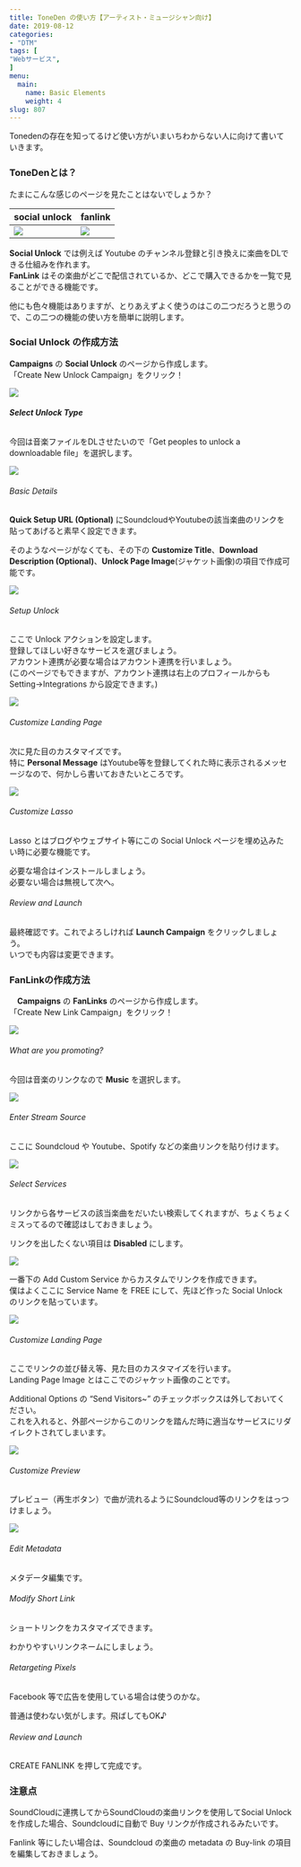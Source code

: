```yaml
---
title: ToneDen の使い方【アーティスト・ミュージシャン向け】
date: 2019-08-12
categories:
- "DTM"
tags: [
"Webサービス",
]
menu:
  main:
    name: Basic Elements
    weight: 4
slug: 807
---
```


Tonedenの存在を知ってるけど使い方がいまいちわからない人に向けて書いていきます。

### ToneDenとは？

たまにこんな感じのページを見たことはないでしょうか？

| social unlock | fanlink  |
| -- | -- |
|  ![](https://lh3.googleusercontent.com/MmcLL4xWZBMna-B7_UlP4aZRRMgMA_p9WyeB-HExJXU3hfr1eve2k5b_MEAhbE-jPoS0d9d3ra3zxEc0GaOyjb4CNLRHuORVmjdtb2Pm8aERPEnFcN_fymD9SENAIrI1yw-V0ZgR1SGrIzJ6fMLbJvgR68rDPIGwQ5C1kZJAwLAO1MLIwGOrlgPEMxjOAjpIC__Ew4MKfzQ9kNpNB-nwZyh_svo0aw-0rO3cCnZHStGKsF_HQXWPJab31T3jFVLHJGbb9fCevS0ACUF3zL7llAmcKl2iIF4WILvpOvmGbKzOkptC39IhFQO65Wl_nZNbwag6_UqXvmY4eIns_X81_iOuLZoUPK07aFSwa5otVxg10_Rq2kIbpsMvIMIQ8TEzTnbh0EcnC_RNeqeDOGUBwHOgcWNz385AQ7cvs0VMP1yocvX9rQcwMwyRAwOOhUQIe9VQ44v2jxo_2NaI8h4TiC-N0tCzPunPDB2UhE1ep25gwQHOZM-Tk044TX9J-48jO1ug5wTfMn9mUjEk7SehWS7knD-RVT7WW5hThBhqIM1THixvQ1M0tSzZ-1Q6KLHYBSMPX7rxu9g-h1r24Spgvb1oypLjsV-c63yCHwMkmbxONtt3r6MekW80e3erkL385bY5o49aUWC6rX7uDeubKdsKy3GUhiE=w1338-h1530-no)  |  ![](https://lh3.googleusercontent.com/3zjXOhdrwvabtnazFVJQDkGok1-0LxxCBSME7nPKAv4Spg4AxBOkNGcwqIWzvsfswZduOaaRnF1TFqrMTIGwNYYSc40QkWu_Xv6qKCoxbaYXmxD1ZcSbAerzKcxQZAWfnROzD1Fz7vxBlRB_mLfsBUNVl5uEQYs7aicw44WWV9cBJyBg9LvAv0W5mfhM9ocddXzpY5GFCDblrY7lj3MsQAp4v_bP53Qg9xWn2HD1Ivg2odlQx_cBqVnSlN0ZoydlS1fLvaBGigFeNSWoCGMJiVXIyFPeGoCZFogL5-HIXQ3RSDqh0XjXQFXwpe0L4LnJDJJl-FtFc6yW0tTLmLAOXDvpLR35dAd-I-3IDLfqIpZ-7pRaKGXpN0GotgdJLd0I2mLiRpBgb_5-zBRssGGBRlNM7iNNsyStLqPIsOLQoJMwEiEc0Uq-goKdPlxCgnlfNrVMHkAiOV_3eeN3Ot5bJ5Zm3xdopLc_jrkHzejN9vXbttleGdZJDGwZYnhToLtKNDwgdyKujmD-BD3e8RpkP3odbRKiK2NdrJLjrGgdR9Lx9-L7FBMYiStyq8XvLzCvcF4azM3uQHAmv2Mna53w7o5XI8T4qa8gK5VXW1oe0-XvpAQYLE--Oy2u5u2rJGh0I-bEAxnfaJJC97rAlcu3teAirusFcjw=w952-h1838-no)  |

**Social Unlock** では例えば Youtube のチャンネル登録と引き換えに楽曲をDLできる仕組みを作れます。  
**FanLink** はその楽曲がどこで配信されているか、どこで購入できるかを一覧で見ることができる機能です。

他にも色々機能はありますが、とりあえずよく使うのはこの二つだろうと思うので、この二つの機能の使い方を簡単に説明します。

### Social Unlock の作成方法

**Campaigns** の **Social Unlock** のページから作成します。  
「Create New Unlock Campaign」をクリック！

![](https://lh3.googleusercontent.com/mXKoh6LynSnABxi5OX3ZQl5bGFZJAMaS4hXB__hBhNzDNlyEt96MyxvcLfJCyplJZ9Eh1FUadZoZVd9r0Xsqr2pbz3p3ywdeqpheUYdQAbTkiU-7L7BZPXw2VC06LB8m9Wbby5YhGhA4qa4fF_NR07v5x25bmLJHR2xklexLyI9dM9SbWgFYyv-4MV2d2lALRWn5YeRtW_7tr2xLc05fYGVGrKZH7IV_9BUaDtNg0HCYOScxnI8pa83FcXmkyfbxP8Jb_DMVmiNgzbn6Zw85jsQYLQTt1rCYCoQobeHGsbIqrnm2iF_w7n9XwZAN-v_At8gjRjKHat52SHuBM68pemGTx1yD1Y5491oMZNrstITS39Qz58T5zQ8mRh3G3eMqgWOBx7Ni9PHk5T838IHDK5aTHn73qBTXx-tRJSxf-O2-TMotBMyUD-lQdhauGpIb3WOG5mWI7rK6Q-a-TpQ1xvR8wU4Hj9iDRsjIovPvhvEnyi_3B9jDWr8hkNG608GcWuYTMuHp2eGTHPdk-1teRRZeax-srBlffAksiIvTgInkjSaGYTFvAM7_-U1bC9imhVcJ1g_eQmVbfBo7sYIzx2EpAKj7A3zHyIyvySDJzvIRPZ-omwXWdSAJlYg2pAfBLjBCr_qh59dXF4PXAUR12xpalVvjl10=w2456-h1204-no)

###### **Select Unlock Type**

今回は音楽ファイルをDLさせたいので「Get peoples to unlock a downloadable file」を選択します。

![](https://lh3.googleusercontent.com/5tW3lL0e8ZjCF0h-GParTJgSnh0i5VFCxyVIgvAYivFWl9Pzl-zz_tGxG66BXFRQNeZx1RKq0hPAZVmZDpsrO6N259UEW9BcnxpNpHfxbL0tQk6pwhm_dxZjawoB4_uqVfgwnqiARivuA3nQPa4mlADJDqC4rnRm4desWlrkSaHa2H2cfvJ0L20gEX6AAvZFqIGS5uTxqsvWSRsyDbcfJl5eX3WxfOCFkoYGneGacSzTmztrc5pxEbhq46QThGMb8qdFrOKMSvuXNWAVEcwFAPx_r_0bKa9mpfe1XK6C2paPq-PstNWqVCBp30jr0VzEaC5qK256Xi2arw1KJegIX3J1QLSDKUqyTIDkcvjaK2fb17nfpRnyBKX8ANDhH7EuQ02CvdTeHaEkwrp1w5c_yMdmyay2AADkZTfHn3jjJtGn5Rl7XTKybJ4ho0RawAebnpcaS0dC6CDG4S6KpLIdaCWIO5hDwdFNqvzNYSQefKAJZ9dNfD4FxLzAVT7N_KjL7Lh9PcvR2Riz6sJxMwPvyMFRxjUyK9CuxQ-7SJg5HFf-KVA1lj5WYk-V9mtPna2XkOia6DimjPOr-k9qN1_AFCKMmws2uSuv_xW2QWIwN53RlS2AXspXMRXPSWeRZkKHlNyOkc1ror49UpBSkqq6DuFANK6Q-Zg=w2166-h1482-no)

###### Basic Details

**Quick Setup URL (Optional)** にSoundcloudやYoutubeの該当楽曲のリンクを貼ってあげると素早く設定できます。

そのようなページがなくても、その下の **Customize Title**、**Download Description (Optional)**、**Unlock Page Image**(ジャケット画像)の項目で作成可能です。

![](https://lh3.googleusercontent.com/Fz3EwXhycLY35H-iAZHIhMA8ZrHbljU11Koq5qBNIBPIeOoZiKOfZqWwifx_cC2MWZfpj1Dc05Y3LcAGVZXU6F5Ga-CcsFGUS93sdd8TiFL9i7DEnFOk7EzfsITr7vVQqZK9T3h_9xQfJ6LxXJgaY_l2YLJ703TqBai5ntUabEX44GwDbRIdwowDkxlExeTuJkgRnFviD3SywOEt32HFYlYeBHl1c0_OarisBamcagQXd3uCwzqABvy096QxjDjsj0ZLgB4GfsEmjj3Fe-4ttyzoFplU6rSkMOTyLwWDfB7D4J57-cPNn0Dso_VBxd2Mfi_x4Wz6MymLh8v2swgOpkm21YUnzkMI5AIGeWExt1dg9dxgUQuGXnMAagk90gPzxBNeHdg2bahaGoZoX4GR7gp9b9UOsAX3A3WvPuk9ravGj8tGbjtfUlKti9X9XeJYXcQGGMQd2aCusbwuvs1wheli7w9PQrsm56zUY_ori8c-lwjAeYqt9b8fW8vu3Ggu6bwpMhLGNWWy4JWWNWvceXTu4cPxBOnnJubrNuFIKWDDZmfizmmgM8vY1usrsqYafBba8qfZPhUhLplumVD7W0UPCo9SmYBS5q8yFUgvhvqKPmhAiAHiHLrbgMfvXGBbCJ9UmKJJkMIKrh4flRm5Zlkg9DDhq-U=w2456-h1176-no)

###### Setup Unlock

ここで Unlock アクションを設定します。  
登録してほしい好きなサービスを選びましょう。  
アカウント連携が必要な場合はアカウント連携を行いましょう。  
(このページでもできますが、アカウント連携は右上のプロフィールからもSetting→Integrations から設定できます。)

![](https://lh3.googleusercontent.com/5SpF3RYJTm1MRtaXQZFmXMgITUFGIM2e3PSYVpc1Gzw_T_L1P6sAsEBkZ66LxZwZHfJjW9oIY_gauMlsQTxxJhDlgBfgqQI85ZKWeyOJNSB_h84tD9NY27OPipC1FBi1sz8sv5uq2-hnUrzSYNDOm8ywrUhIbO5-BCttScTpzqfqwrBI_-K6ZufV0Out5BXTiEzIh6VzQogkSxsalhonz6JTngzok60QbPy1BLcGdIvI96KdlI0mQZxJKS7SPfgHZ8X-lhas1mcXYWC-WfvDWAVFOS_z_i0NrkRowALpcJczppc4Y9d0D-8EruYVoS7kznuLyg5vDagVTUETq-GB47fBZsbeF5fkJI6BbOJAD-b-dAnDESh0b8DlzeahITq6xBw1LaFEudeJ8_6G9LmCoqNJDK78wIbMfeqEOK60Sr0T_Q4Cblvp-uCCv-FUjg2GO6CTle3GtT-1IUmElMxz25Wboc0TWUBajADJ5PjR2CYd5ikCLyE6d11IihzUBTGysRl8RnIkiJa7IdnBG27E45Uzw0whN4O3x4KXX0_YVLxyE9iqUIsCD_82yZQ5-vO24lPLtfJp4W7qL63odmpWnkLQzgBV0ajjTf2QyVDGaj9vVWVUWwSZ89hhzMbz9_aJDYovGq-zva8JqIOH6wRBRZB7ZpNrEBw=w1228-h641-no)

###### Customize Landing Page

次に見た目のカスタマイズです。  
特に **Personal Message** はYoutube等を登録してくれた時に表示されるメッセージなので、何かしら書いておきたいところです。

![](https://lh3.googleusercontent.com/HVQjCRaW3owfSpFLIKwgG93XE6wowAQPWf1DxVUsfvL-vdOtJlRSJ4Au5RlX2W1Ne49RJ2m7R_w2KSpeTplqe3zUrMOyzzYnwlTEEd-9p5a2MJcDcxUCfeUOrjraRVNmpgj386fKC6QecW8n-p6b88AA5bu2LWV0kZWKY5kgcFav6W35CEBaRoLEF4nN1ERFWP_M6CHwY7z3ms3gK0W8KRzmLp_UEXRUvM55p7eZFTk_wbpUKvxKCtLWYy_GauMBMptzu9kwqxYH2eRbc809yizi_zhwUgioP_8QrrT2k4pHbkXqpKYVt2_hMEshVmdsnZkqLrxRNRVAz3JEsD2Dz79HymPrB_z29aFK2hwB3MBBIptqGiDimG6QfJb2Q8EeQa3Fwk53aM72mNzrfVlQZTDw9yHvjhOH3XLKyTOYUhS5p6We9V6LWgWzb7sQwsehqX1XLzml7coy8CxRTvv3MkcR1JP9fi3pIsXgmvKwyzm0dVSjH7Zps988JLTVFMKQwkLXTmO2SVyADKI64pM8QsgKjn0aC5pQPp1L7J-JBkkaJXiPOfPFCW7OHOm7svE4Gq2eu9_5_613EcOa79QtIKVnpo1dXwiXtdbzzPbl7NeHGv9hSFE-yProU6nUOOjiFFHihRbHwmzvUat54gcm0XP_t-oJHFo=w1228-h599-no)

###### Customize Lasso

Lasso とはブログやウェブサイト等にこの Social Unlock ページを埋め込みたい時に必要な機能です。

必要な場合はインストールしましょう。  
必要ない場合は無視して次へ。

###### Review and Launch

最終確認です。これでよろしければ **Launch Campaign** をクリックしましょう。  
いつでも内容は変更できます。

### FanLinkの作成方法

　**Campaigns** の **FanLinks** のページから作成します。  
「Create New Link Campaign」をクリック！

![](https://lh3.googleusercontent.com/amZEteon8O3hHFLRYWh-VB_Fc9YDtyJLep1z9leLc_C0L6HJ8AXkCJXGpyE3a_ZK10OMGp5A-LDS-sMmpyn616tfzQ7XFAZjdA1IOJIxaHMeOm7vf9DdcxnCpCT4Kzw8peVWwEesK67INT05urwNQERBedKQMxGBKIH8bP4mFoNNs3y31Q5_u8_TO2QB89w-X_b1tSvGIO9ChQr0MfNdpOp3-eQRdcDMgBLcQifzR8hO206tTSmMcE1KLmTV6Y8WJID1xtcpxBwMNZg-H6VWXc9M8efqZUwYOzMFrwc63WIpksoZwO5Y-2vv82NUMEVPdqoxoZv30RwSHCrE48EsJtIEyQIBYrvLI6a1_hBocaU-FMc31HZ3Pz2ybhG8kcfYkb85BF49lGNMwGU3WpcKYwZ2uE3nKms2NMJhB54qhKq-v8X8m0l2UYufxSL_df4Pk6Lv2bLcFh29A1dYksT25SZ2eR6cXpHFutUP6wgQXUMUu0fdjPDbR78YyHmClFEgwX-jP3y5Mu_C4He6lirxBDhxSjJnxOzCf8yaqy9QKAAMyxZ8EZFikt9RsRB0QuFafV_fhLXzmfETnIDHPSDOnDQ_oZbYP3YkgucvbLGIoN9GmBD3qfbY1-ULUKQOJzTSbrfd1CCpf2AlBeE5s7SS19QVW_0W5oM=w1228-h521-no)

###### What are you promoting?

今回は音楽のリンクなので **Music** を選択します。

![](https://lh3.googleusercontent.com/c3m6sMKXMgTD_jWLa4yOhw4LJ-b_CG0mpStj0q0EASkebtMJlAo4NVINXToZaGLZlHVoJYDsTJgcquQlx2OcDnM35s3NaQgyiwmYVRT2amkiAnbBHUzdmtdRRqshB487L1eJtGGQ7Z9mymH4wEI7tA5RXUCKogR8uUvSVTFniFDo4sApCfMdGGjpNOTKgEYKQ_HXLUgYRDVm5nw5JkYxn5_jxzvreKnWX7pKDW5lbJ2fX-gchv53847ZnYJz3TFZGi6KmQ51Ynqzgn2pJnTsVYcujN7wdgCm3SS5jMJwzl8wDni9JRFsawq9YqASTr54ceC2V_PirznL6Zd2qWRulEg5lBncsmW6aV_h8YlaReK95UA4dzBbv62L7qmUqGhW2_WFiF-3Mlk8tahoPH4o5WOhpGtGm5fT97m9ImIDTMCtlG3o2GSR48TaU8GL3ZhHofzCWvIgyYTnP3Q81GpqFDoa3dpzKuB4TuHQ3v-Q-I2OfcgoO89xFcxrSTm4jYEBzjnK3h2yMVoC_vcfmVV9Zi0Ub8WiqVLY0DKKROGBwCIT9svQJgLW_nteKQN1Y3psF0pp7N9yugIqIDXiNLIm4ZzaIgJUKXcZwu-qqt5v0kB-NpRLK_yfWmEmzi1Rmqq45i4juerqn6YRVIJe4BN7VshqtRcixFY=w1228-h752-no)

###### Enter Stream Source

ここに Soundcloud や Youtube、Spotify などの楽曲リンクを貼り付けます。

![](https://lh3.googleusercontent.com/1YrhyHiQXVZ9hlMoxm2-S4mjQ8E0LtAZD9EFatU29Fv2kGRlpwsNUUwNaPXFX54dKRah3uzvm74psI9tJkTUCyRkdXvveTMM-GxBhia1XWVpq-Vm-iu61DSN8Igns5ZVKHeLDIUq4Ov3GTr3ZcsuraVkdW_Jt5burnynviqhw6Iek6mNPNgtmK4QNjmOOxDsm1_-bheHkXyRbTmLk-OOkDFA38y9tcRDZJMXEDbm5Oz68EH0aUdS9roKl_FRl3LSh9yW8AzaKHAXT1NiXSn3ap_xB6wm18OeR7M-93Zy7UwYcgGxIfy7D-pXX8zk4b8G4Ciwv7ku-t9ejsYbYUEtrPCGxjnrNcgZeSkfzzChN33edihkhFpaIFaC6ljP3WEpbPF3Mc6ejKjdDtbdKnfT_O4hgJYJSSk6ZthSZGqwYUNIgLsuJmXkB251UBHz5H54MUVpjG3v0OA07JxdW-zBk85mqzPFMoauSmywSAnTpjGxsedsOKY7WhCBOQpd8fLYsibRq9U0AFHEV6hfb8Zt33rCvjFLlZFNtFPqyymeyFvVkE7n63s0uvegDhrigsa5lnBUJtSjSyvmUHiXXAHlAWcX770dE2dXbq0yhxxMHnGLE2_OoCCUPhocak2jp8Q0OBoMS1Wv1znKuP6JsbOvpFspAkerNa4=w1228-h606-no)

###### Select Services

リンクから各サービスの該当楽曲をだいたい検索してくれますが、ちょくちょくミスってるので確認はしておきましょう。

リンクを出したくない項目は **Disabled** にします。

![](https://lh3.googleusercontent.com/q4xdT_9qP1d_XylMzM0OuRqaF_DebJqJJUac-wfxbnsxajtaeukOzU4_wqCpbm-BVcBDi75qsevkkpcViX2uufkJUgTsafN3d_a0BAyfrczMdL7tjt3MsFrktrrU0j17lZe_tT71neEMICuw27vIqbQBZaxmL8JJfpwOHyuks3v-gPE4F0_bWQIp0M--q_HrLfMP5kSjnKNVrp-ulXaM1wNqQ0CXwCX3JQskZG9b92glFUawofVGjlhZmKD0XjVDLDInxgMRUUNOPj5F2jRnc_GSHI-9kTjhTlYrkIJT0RtkzAtrSwbiXx3YNX2GSYdask3zE1DFFOVWf8rKIdmIdOp3nR5GwtWeTyMSOrhoMitjZTioa3IHC8AmRtOzIl6QaecFEosSRWYdotRFqrwFM2pVYtdsdHITXMGc5zEg9LAPZEN99mhLnu3c1kruiv6ct4TyUSpHrXKSRTW_zLKzjmjn6Xe8Gg2YAU8ES9yxp90cKOasWJJ8D4p0W_5pQUO3kmecgKvVr8S5ITcvBxxTtLuckpXboB1Oo2CRkWO8qujjMS2C2vK1DVJOdM-8qjxV__m0uEsvnNokOVY2nYCCSQt47WDy5ezBJGQX93AGPuQSeSGZV1dAV21-MZ2Fk0DaSbb0iKF7tkCSoQyjXYUXVESKEsn4yPE=w1228-h604-no)

一番下の Add Custom Service からカスタムでリンクを作成できます。  
僕はよくここに Service Name を FREE にして、先ほど作った Social Unlock のリンクを貼っています。

![](https://lh3.googleusercontent.com/dJhi-4dk1Vt18mjHE1BrR3mYJcZtHf7abHilmYlNEOwwlYV02AZKDmQdaCSy36nwGQOug5svO_YhgIj9FGoaHbmBgor7HOSRUlC6vaxUs5ozLoGfQwxBbvTYGJeN8VjSWjB0iOZtPeV7jMkZlPhfIRLYkQPiYw4ICIaUgQdJ0F3t4ZQwtgg_mpPvAVrgE2fDE5GjbH6ei0m_WvQMMWzrvjyKcjyTCPfWBDjRTkUbS1gebSES77DLhW9U91_pJ8PQ0j03rmyLH6fFJxKuSGm7LUWTrWmq-w3NRBcL79SmIJY1OeAyIQB3A_iCgCKh21wG001Tr3UZ8Bc94fMF6CJzyjELLZNbzQkfSiIWgt_Q-2xLndcYta5pqZxiA46ozPpyBR9UcVRH7sIUsanK5dS1i0bMhbcf_I7kjAr0qWRa25-kJH9GtJf7tUk6Wg8C61xP5DTthNkcTBIezS_odyEv8KJz_pwEp1jGrId-f6jvARe8afFwaa_bZSzFEK7M6TQjkJW9zLq4PmTfVMtorUnABUaceWRWagZukfJL43OD9U1QrWkdYnIVlUemu5G0GjMEfsfmkBD3uRqEw65l4m-Lw9RUVhXz4hT1LhYqCBjZjO9R4riZrEHqG_Q4OPGd7VXs7B2E7CDCqslTsXAJpdJO4r9jK7fJw1Y=w1228-h588-no)

###### Customize Landing Page

ここでリンクの並び替え等、見た目のカスタマイズを行います。  
Landing Page Image とはここでのジャケット画像のことです。

Additional Options の “Send Visitors~” のチェックボックスは外しておいてください。  
これを入れると、外部ページからこのリンクを踏んだ時に適当なサービスにリダイレクトされてしまいます。

![](https://lh3.googleusercontent.com/DgxSikOJKrCFPPv50RjgcBEgbGGnOOAuBk0cCrDOpCij892s5Tzsw0tqVqIfYYDjEIL3Msj6qa7ox4tp1ZrcsZMmeF5Thb1zLUZjM0JjwpgVjV6QspfykfNPO30fFJNVvkCfPcdzegsRg7VqIRfr2pIjluC4qSCprfTOvBDMii5iI5Ei5bMxIXvg7-bcSGH5-YoqmpoB-Tqk10bVZrRPHYcLx8tZa15OsSGQbWeWP3Wkntje9YyqZ8g7axq52Y-IY2E9cD2SM4tW7DsuXks29ZPIJouF4-rpT6Qz2B0pIqMeTgyiw9Vql9Hycog5M5pKfkL7-O_v5S_uy_T9uRgiModtzJ1kl-m4TxZsmvPYsY-yKofERuM0yTCKtA-MlDJuXQsRd5zPRmhX0CQ8rA5j9qay4yUBJ_o8Ay4OUBSJh86oWR9cvZwPpTwmqbZrWICGNJOw3ozRpfnUugXXVM1XvUaDmcoi2pk_UDemwkoINbRObnxnjd00L1dN8w0sg9Hm-ZqJsUqcPktvIhTYH8J44P0dVeBGEkidYrpDdfcSGYu0fiquP7Vp36XBKOVRl65rDNvvoNgYJxc0Nhh-RLBUniRW0ok15I5pJyr_CUFDy2umfNLbGcapOFGxDN1LJnqnmYseysNOBwcXN5J1i0nbXvUFfTQX2kA=w1228-h628-no)

###### Customize Preview

プレビュー（再生ボタン）で曲が流れるようにSoundcloud等のリンクをはっつけましょう。

![](https://lh3.googleusercontent.com/ubuJ556n70pXnqIcjhFQwoJdQXewFLZ5MyqjwiOvYRKxbqOUGL9xgWYkodO0GsKlwXc0JFXlUcJNVEl4X2wfAwthIbPGfjv30Mubc74Tp5ofRROukSf1HhJRsmN13FqkcMQNZzzbIQhxz7vI8CfRXPShM9w1_K9yJRlncVk1m7qUSKJg0uZvgd4b1YD6Rs6yepe7_bWzdHiNqFo6dpb6_cHCWUHYaZsbFOvnN3Xqv5ycHTgNtwAllLaaJQlwqqtiQye8gQ77uCctEYNzBUXFH32V3MOtogFhIzaNrrYAy78jT61b3t4e0XfGamNdpyeE3-vJAGvPKtRHh77USEXw0mmhYmjmCnImvRURFQzi04T5-nhkyiAAsjCjtD0OweR7Tgn32mAroQVQc3GOY32D-w_5MMXdpSV2mB7thxWOosH4owZGlo9Vb-lUwruoJR9ZSGY1alN5R1fOsXUOrafu3_xiNEoyb4gV_en6zuAswN0TO4T-0VJ01JUNEzzyThE8L4hLzNETi1g9ue-OgRuwJ_k6axccxkV9Hyb9Q04ztgVI-Kd4bChEVelfBX6wAX3wJZ2AzH0X3WxQm-AMn7URIIbqs4TRELppnnfTUMRrw6qr_YqtQVx7y1kdhFOHLPA2LBgg9AibSUdtVv_jPYzm8tujnmRkl9c=w1228-h547-no)

###### Edit Metadata

メタデータ編集です。

###### Modify Short Link

ショートリンクをカスタマイズできます。

わかりやすいリンクネームにしましょう。

###### Retargeting Pixels

Facebook 等で広告を使用している場合は使うのかな。

普通は使わない気がします。飛ばしてもOK♪

###### Review and Launch

CREATE FANLINK を押して完成です。

### 注意点

SoundCloudに連携してからSoundCloudの楽曲リンクを使用してSocial Unlockを作成した場合、Soundcloudに自動で Buy リンクが作成されるみたいです。

Fanlink 等にしたい場合は、Soundcloud の楽曲の metadata の Buy-link の項目を編集しておきましょう。